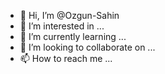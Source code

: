 - 👋 Hi, I’m @Ozgun-Sahin
- 👀 I’m interested in ...
- 🌱 I’m currently learning ...
- 💞️ I’m looking to collaborate on ...
- 📫 How to reach me ...

<!---
Ozgun-Sahin/Ozgun-Sahin is a ✨ special ✨ repository because its `README.md` (this file) appears on your GitHub profile.
You can click the Preview link to take a look at your changes.
--->
